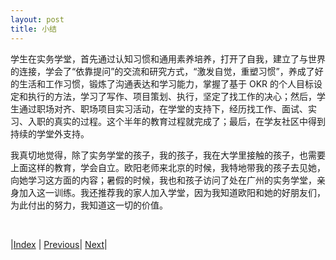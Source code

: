 ```yaml
---
layout: post
title: 小结
---
```


学生在实务学堂，首先通过认知习惯和通用素养培养，打开了自我，建立了与世界的连接，学会了“依靠提问”的交流和研究方式，“激发自觉，重塑习惯”，养成了好的生活和工作习惯，锻炼了沟通表达和学习能力，掌握了基于 OKR 的个人目标设定和执行的方法，学习了写作、项目策划、执行，坚定了找工作的决心；然后，学生通过职场对齐、职场项目实习活动，在学堂的支持下，经历找工作、面试、实习、入职的真实的过程。这个半年的教育过程就完成了；最后，在学友社区中得到持续的学堂外支持。

我真切地觉得，除了实务学堂的孩子，我的孩子，我在大学里接触的孩子，也需要上面这样的教育，学会自立。欧阳老师来北京的时候，我特地带我的孩子去见她，向她学习这方面的内容；暑假的时候，我也和孩子访问了处在广州的实务学堂，亲身加入这一训练。我还推荐我的家人加入学堂，因为我知道欧阳和她的好朋友们，为此付出的努力，我知道这一切的价值。

<br/>

|[Index](./) | [Previous](6-9-afterschool)| [Next](7-0-summary)|
